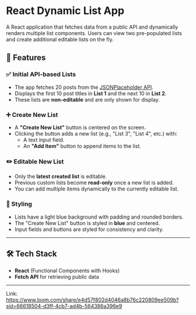 # React Dynamic List App

A React application that fetches data from a public API and dynamically renders multiple list components. Users can view two pre-populated lists and create additional editable lists on the fly.

## 🚀 Features

### ✅ Initial API-based Lists
- The app fetches 20 posts from the [JSONPlaceholder API](https://jsonplaceholder.typicode.com/posts).
- Displays the first 10 post titles in **List 1** and the next 10 in **List 2**.
- These lists are **non-editable** and are only shown for display.

### ➕ Create New List
- A **"Create New List"** button is centered on the screen.
- Clicking the button adds a new list (e.g., "List 3", "List 4", etc.) with:
  - A text input field.
  - An **"Add Item"** button to append items to the list.

### ✏️ Editable New List
- Only the **latest created list** is editable.
- Previous custom lists become **read-only** once a new list is added.
- You can add multiple items dynamically to the currently editable list.

### 🎨 Styling
- Lists have a light blue background with padding and rounded borders.
- The "Create New List" button is styled in **blue** and centered.
- Input fields and buttons are styled for consistency and clarity.

---

## 🛠️ Tech Stack

- **React** (Functional Components with Hooks)
- **Fetch API** for retrieving public data

---

Link: https://www.loom.com/share/e4d57f802d4046a8b76c220809ee509b?sid=66618504-d3ff-4cb7-ad4b-564386a396e9
